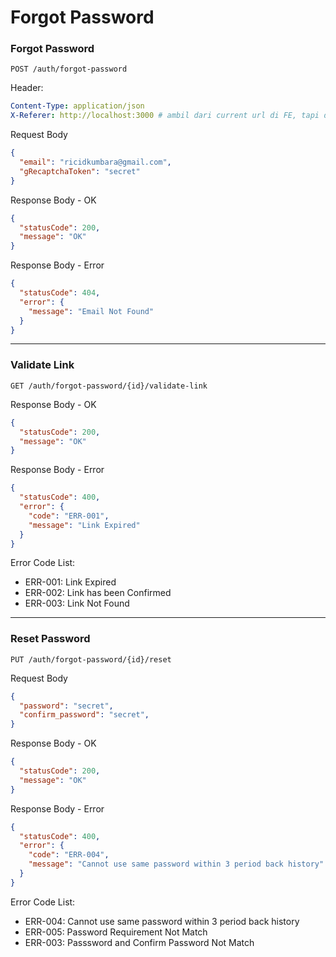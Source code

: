 # Forgot Password

### Forgot Password
`POST /auth/forgot-password`

Header: 
```yaml
Content-Type: application/json
X-Referer: http://localhost:3000 # ambil dari current url di FE, tapi domainnya saja
```

Request Body
```json
{
  "email": "ricidkumbara@gmail.com",
  "gRecaptchaToken": "secret"
}
```

Response Body - OK
```json
{
  "statusCode": 200,
  "message": "OK"
}
```

Response Body - Error
```json
{
  "statusCode": 404,
  "error": {
    "message": "Email Not Found"
  }
}
```

<hr>

### Validate Link
`GET /auth/forgot-password/{id}/validate-link`

Response Body - OK
```json
{
  "statusCode": 200,
  "message": "OK"
}
```

Response Body - Error
```json
{
  "statusCode": 400,
  "error": {
    "code": "ERR-001",
    "message": "Link Expired"
  }
}
```

Error Code List:
- ERR-001: Link Expired 
- ERR-002: Link has been Confirmed 
- ERR-003: Link Not Found

<hr>

### Reset Password
`PUT /auth/forgot-password/{id}/reset`

Request Body
```json
{
  "password": "secret",
  "confirm_password": "secret",
}
```

Response Body - OK
```json
{
  "statusCode": 200,
  "message": "OK"
}
```


Response Body - Error
```json
{
  "statusCode": 400,
  "error": {
    "code": "ERR-004",
    "message": "Cannot use same password within 3 period back history"
  }
}
```

Error Code List:
- ERR-004: Cannot use same password within 3 period back history 
- ERR-005: Password Requirement Not Match 
- ERR-003: Passsword and Confirm Password Not Match
